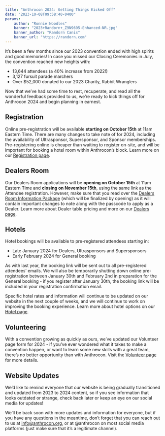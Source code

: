 ```yaml
---
title: "Anthrocon 2024: Getting Things Kicked Off"
date: "2023-10-08T09:58:40-0400"
params:
    author: "Ronnie Noodles"
    banner: "2023+Randorn+_Z9N9605-Enhanced-NR.jpg"
    banner_author: "Randorn Canis"
    banner_url: "https://randorn.com"
---
```


It’s been a few months since our 2023 convention ended with high spirits and good memories! In case you missed our Closing Ceremonies in July, the convention reached new heights with:

- 13,644 attendees (a 40% increase from 2022!)
- 3,127 fursuit parade marchers
- Over $52,000 donated to our 2023 Charity, Rabbit Wranglers

Now that we’ve had some time to rest, recuperate, and read all the wonderful feedback provided to us, we’re ready to kick things off for Anthrocon 2024 and begin planning in earnest.

## Registration

Online pre-registration will be available **starting on October 15th** at 11am Eastern Time. There are many changes to take note of for 2024, including the availability of Ultrasponsor, Supersponsor, and Sponsor memberships. Pre-registering online is cheaper than waiting to register on-site, and will be important for booking a hotel room within Anthrocon’s block. Learn more on our [Registration page](/registration).

## Dealers Room

Our Dealers Room applications will be **opening on October 15th** at 11am Eastern Time and **closing on November 15th**, using the same link as the Attendee registration. However, make sure that you read over the [Dealers Room Information Package](/drip) (which will be finalized by opening) as it will contain important changes to note along with the passcode to apply as a Dealer. Learn more about Dealer table pricing and more on our [Dealers page](/dealers).

## Hotels

Hotel bookings will be available to pre-registered attendees starting in:

- Late January 2024 for Dealers, Ultrasponsors and Supersponsors
- Early February 2024 for General booking

As with last year, the booking link will be sent out to all pre-registered attendees’ emails. We will also be temporarily shutting down online pre-registration between January 30th and February 2nd in preparation for the General booking - if you register after January 30th, the booking link will be included in your registration confirmation email.

Specific hotel rates and information will continue to be updated on our website in the next couple of weeks, and we will continue to work on improving the booking experience. Learn more about hotel options on our [Hotel page](/hotel).

## Volunteering

With a convention growing as quickly as ours, we’ve updated our Volunteer page form for 2024 - if you’ve ever wondered what it takes to make a convention happen, or want to learn some new skills with a great team, there’s no better opportunity than with Anthrocon. Visit the [Volunteer page](/volunteer) for more details.

## Website Updates

We’d like to remind everyone that our website is being gradually transitioned and updated from 2023 to 2024 content, so if you see information that looks outdated or strange, check back later or keep an eye on our social media for updates!

We’ll be back soon with more updates and information for everyone, but if you have any questions in the meantime, don’t forget that you can reach out to us at [info@anthrocon.org](mailto:info@anthrocon.org), or at @anthrocon on most social media platforms (just make sure that it’s a legitimate channel).
